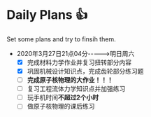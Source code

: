 # Daily Plans :+1:
Set some plans and try to finsih them. 
* 2020年3月27日21点04分----->明日周六  
  - [x] 完成材料力学作业并复习扭转部分内容
  - [X] 巩固机械设计知识点，完成齿轮部分练习题
  - [ ] **完成原子核物理的大作业！！！**
  - [ ] 复习工程流体力学知识点并加强练习
  - [ ] 玩手机时间**不超过2个小时**
  - [ ] 做原子核物理的课后练习
